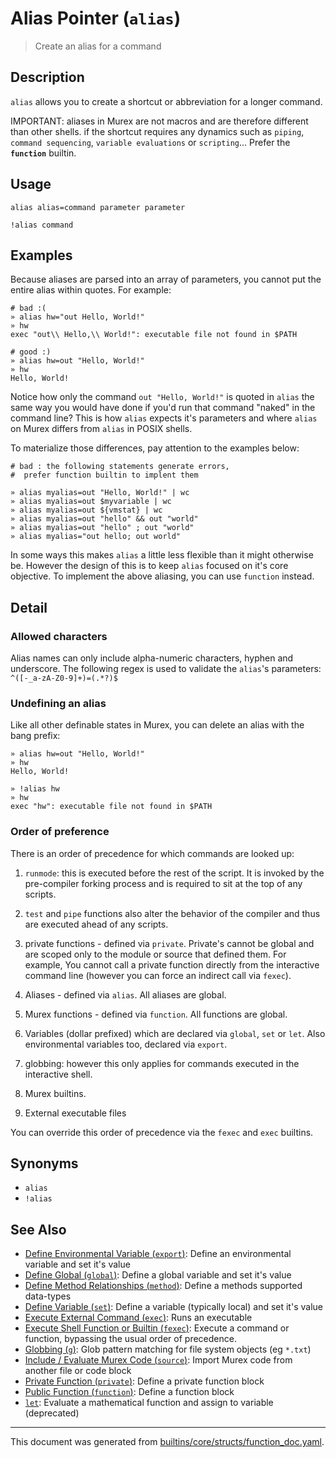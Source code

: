 # Alias Pointer (`alias`)

> Create an alias for a command

## Description

`alias` allows you to create a shortcut or abbreviation for a longer command.

IMPORTANT: aliases in Murex are not macros and are therefore different than
 other shells. if the shortcut requires any dynamics such as `piping`,
 `command sequencing`, `variable evaluations` or `scripting`...
 Prefer the **`function`** builtin.

## Usage

```
alias alias=command parameter parameter

!alias command
```

## Examples

Because aliases are parsed into an array of parameters, you cannot put the
entire alias within quotes. For example:

```
# bad :(
» alias hw="out Hello, World!"
» hw
exec "out\\ Hello,\\ World!": executable file not found in $PATH

# good :)
» alias hw=out "Hello, World!"
» hw
Hello, World!
```

Notice how only the command `out "Hello, World!"` is quoted in `alias` the
same way you would have done if you'd run that command "naked" in the command
line? This is how `alias` expects it's parameters and where `alias` on Murex
differs from `alias` in POSIX shells.

To materialize those differences, pay attention to the examples below:

```
# bad : the following statements generate errors,
#  prefer function builtin to implent them

» alias myalias=out "Hello, World!" | wc
» alias myalias=out $myvariable | wc
» alias myalias=out ${vmstat} | wc
» alias myalias=out "hello" && out "world"
» alias myalias=out "hello" ; out "world"
» alias myalias="out hello; out world"
```

In some ways this makes `alias` a little less flexible than it might
otherwise be. However the design of this is to keep `alias` focused on it's
core objective. To implement the above aliasing, you can use `function`
instead.

## Detail

### Allowed characters

Alias names can only include alpha-numeric characters, hyphen and underscore.
The following regex is used to validate the `alias`'s parameters:
`^([-_a-zA-Z0-9]+)=(.*?)$`

### Undefining an alias

Like all other definable states in Murex, you can delete an alias with the
bang prefix:

```
» alias hw=out "Hello, World!"
» hw
Hello, World!

» !alias hw
» hw
exec "hw": executable file not found in $PATH
```

### Order of preference

There is an order of precedence for which commands are looked up:

1. `runmode`: this is executed before the rest of the script. It is invoked by
   the pre-compiler forking process and is required to sit at the top of any
   scripts.

1. `test` and `pipe` functions also alter the behavior of the compiler and thus
   are executed ahead of any scripts.

4. private functions - defined via `private`. Private's cannot be global and
   are scoped only to the module or source that defined them. For example, You
   cannot call a private function directly from the interactive command line
   (however you can force an indirect call via `fexec`).

2. Aliases - defined via `alias`. All aliases are global.

3. Murex functions - defined via `function`. All functions are global.

5. Variables (dollar prefixed) which are declared via `global`, `set` or `let`.
   Also environmental variables too, declared via `export`.

6. globbing: however this only applies for commands executed in the interactive
   shell.

7. Murex builtins.

8. External executable files

You can override this order of precedence via the `fexec` and `exec` builtins.

## Synonyms

* `alias`
* `!alias`


## See Also

* [Define Environmental Variable (`export`)](../commands/export.md):
  Define an environmental variable and set it's value
* [Define Global (`global`)](../commands/global.md):
  Define a global variable and set it's value
* [Define Method Relationships (`method`)](../commands/method.md):
  Define a methods supported data-types
* [Define Variable (`set`)](../commands/set.md):
  Define a variable (typically local) and set it's value
* [Execute External Command (`exec`)](../commands/exec.md):
  Runs an executable
* [Execute Shell Function or Builtin (`fexec`)](../commands/fexec.md):
  Execute a command or function, bypassing the usual order of precedence.
* [Globbing (`g`)](../commands/g.md):
  Glob pattern matching for file system objects (eg `*.txt`)
* [Include / Evaluate Murex Code (`source`)](../commands/source.md):
  Import Murex code from another file or code block
* [Private Function (`private`)](../commands/private.md):
  Define a private function block
* [Public Function (`function`)](../commands/function.md):
  Define a function block
* [`let`](../commands/let.md):
  Evaluate a mathematical function and assign to variable (deprecated)

<hr/>

This document was generated from [builtins/core/structs/function_doc.yaml](https://github.com/lmorg/murex/blob/master/builtins/core/structs/function_doc.yaml).